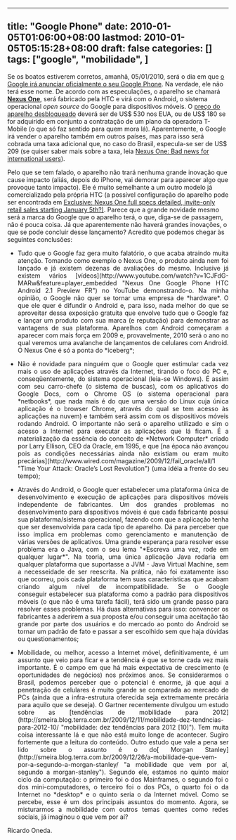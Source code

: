 
---
title: "Google Phone"
date: 2010-01-05T01:06:00+08:00
lastmod: 2010-01-05T05:15:28+08:00
draft: false
categories: []
tags: ["google", "mobilidade", ]
---


Se os boatos estiverem corretos, amanhã, 05/01/2010, será o dia em que [o Google irá anunciar oficialmente o seu Google Phone](http://idgnow.uol.com.br/telecom/2009/12/29/evento-do-google-em-5-1-alimenta-rumor-sobre-novo-smartphone-android/ "Evento do Google em 5/1 alimenta rumor sobre novo smartphone com Android"). Na verdade, ele não terá esse nome. De acordo com as especulações, o aparelho se chamará **[Nexus One](http://gizmodo.com/5432678/google-nexus-one-hands-on "Google Nexus One Hands On")**, será fabricado pela HTC e virá com o Android, o sistema operacional *open source* do Google para dispositivos móveis. O [preço do aparelho desbloqueado](http://gizmodo.com/5436673/leaked-nexus-one-documents-530-unlocked-180-with-t+mobile "Leaked Nexus One Documents: $530 Unlocked, $180 With T-Mobile") deverá ser de US$ 530 nos EUA, ou de US$ 180 se for adquirido em conjunto a contratação de um plano da operadora T-Mobile (o que só faz sentido para quem mora lá). Aparentemente, o Google irá vender o aparelho também em outros países, mas para isso será cobrada uma taxa adicional que, no caso do Brasil, especula-se ser de US$ 209 (se quiser saber mais sobre a taxa, leia [Nexus One: Bad news for international users](http://blogs.zdnet.com/Google/?p=1675 "Nexus One: Bad news for international users")).

Pelo que se tem falado, o aparelho não trará nenhuma grande inovação que cause impacto (aliás, depois do iPhone, vai demorar para aparecer algo que provoque tanto impacto). Ele é muito semelhante a um outro modelo já comercializado pela própria HTC (a possível configuração do aparelho pode ser encontrada em [Exclusive: Nexus One full specs detailed, invite-only retail sales starting January 5th?)](http://www.engadget.com/2009/12/23/exclusive-nexus-one-full-specs-detailed-invite-only-retail-sal/ "Exclusive: Nexus One full specs detailed, invite-only retail sales starting January 5th?"). Parece que a grande novidade mesmo será a marca do Google que o aparelho terá, o que, diga-se de passagem, não é pouca coisa. Já que aparentemente não haverá grandes inovações, o que se pode concluir desse lançamento? Acredito que podemos chegar às seguintes conclusões:

*   <div style="TEXT-ALIGN: justify">Tudo que o Google faz gera muito falatório, o que acaba atraindo muita atenção. Tomando como exemplo o Nexus One, o produto ainda nem foi lançado e já existem dezenas de avaliações do mesmo. Inclusive já existem vários [vídeos](http://www.youtube.com/watch?v=1CJFdG-MARw&feature=player_embedded "Nexus One Google Phone HTC Android 2.1 Preview FR") no YouTube demonstrando-o. Na minha opinião, o Google não quer se tornar uma empresa de *hardware*. O que ele quer é difundir o Android e, para isso, nada melhor do que se aproveitar dessa exposição gratuita que envolve tudo que o Google faz e lançar um produto com sua marca (e reputação) para demonstrar as vantagens de sua plataforma. Aparelhos com Android começaram a aparecer com mais força em 2009 e, provavelmente, 2010 será o ano no qual veremos uma avalanche de lançamentos de celulares com Android. O Nexus One é só a ponta do *iceberg*;  
</div>

*   <div style="TEXT-ALIGN: justify">Não é novidade para ninguém que o Google quer estimular cada vez mais o uso de aplicações através da Internet, tirando o foco do PC e, conseqüentemente, do sistema operacional (leia-se Windows). É assim com seu carro-chefe (o sistema de buscas), com os aplicativos do Google Docs, com o Chrome OS (o sistema operacional para *netbooks*, que nada mais é do que uma versão do Linux cuja única aplicação é o browser Chrome, através do qual se tem acesso às aplicações na nuvem) e também será assim com os dispositivos móveis rodando Android. O importante não será o aparelho utilizado e sim o acesso a Internet para executar as aplicações que lá ficam. É a materialização da essência do conceito de *Network Computer* criado por Larry Ellison, CEO da Oracle, em 1995, e que [na época não avançou pois as condições necessárias ainda não existiam ou eram muito precárias](http://www.wired.com/magazine/2009/12/fail_oracle/all/1 "Time Your Attack: Oracle’s Lost Revolution") (uma idéia a frente do seu tempo);  
</div>

*   <div style="TEXT-ALIGN: justify">Através do Android, o Google quer estabelecer uma plataforma única de desenvolvimento e execução de aplicações para dispositivos móveis independente de fabricantes. Um dos grandes problemas no desenvolvimento para dispositivos móveis é que cada fabricante possui sua plataforma/sistema operacional, fazendo com que a aplicação tenha que ser desenvolvida para cada tipo de aparelho. Dá para perceber que isso implica em problemas como gerenciamento e manutenção de várias versões de aplicativos. Uma grande esperança para resolver esse problema era o Java, com o seu lema "*Escreva uma vez, rode em qualquer lugar*". Na teoria, uma única aplicação Java rodaria em qualquer plataforma que suportasse a JVM - Java Virtual Machine, sem a necesseidade de ser reescrita. Na prática, não foi exatamente isso que ocorreu, pois cada plataforma tem suas características que acabam criando algum nível de incompatibilidade. Se o Google conseguir estabelecer sua plataforma como a padrão para dispositivos móveis (o que não é uma tarefa fácil), terá sido um grande passo para resolver esses problemas. Há duas alternativas para isso: convencer os fabricantes a aderirem a sua proposta e/ou conseguir uma aceitação tão grande por parte dos usuários e do mercado ao ponto do Android se tornar um padrão de fato e passar a ser escolhido sem que haja dúvidas ou questionamentos;  
</div>

*   <div style="TEXT-ALIGN: justify">Mobilidade, ou melhor, acesso a Internet móvel, definitivamente, é um assunto que veio para ficar e a tendência é que se torne cada vez mais importante. É o campo em que há mais expectativa de crescimento (e oportunidades de negócios) nos próximos anos. Se considerarmos o Brasil, podemos perceber que o potencial é enorme, já que aqui a penetração de celulares é muito grande se comparada ao mercado de PCs (ainda que a infra-estrutura oferecida seja extremamente precária para aquilo que se deseja). O Gartner recentemente divulgou um estudo sobre as [tendências de mobilidade para 2012](http://smeira.blog.terra.com.br/2009/12/11/mobilidade-dez-tendncias-para-2012-10/ "mobilidade: dez tendências para 2012 [10]"). Tem muita coisa interessante lá e que não está muito longe de acontecer. Sugiro fortemente que a leitura do conteúdo. Outro estudo que vale a pena ser lido sobre o assunto é o do[ Morgan Stanley](http://smeira.blog.terra.com.br/2009/12/26/a-mobilidade-que-vem-por-a-segundo-a-morgan-stanley/ "a mobilidade que vem por aí, segundo a morgan-stanley"). Segundo ele, estamos no quinto maior ciclo da computação: o primeiro foi o dos Mainframes, o segundo foi o dos mini-computadores, o terceiro foi o dos PCs, o quarto foi o da Internet no *desktop* e o quinto seria o da Internet móvel. Como se percebe, esse é um dos principais assuntos do momento. Agora, se misturarmos a mobilidade com outros temas quentes como redes sociais, já imaginou o que vem por aí?</div>



Ricardo Oneda.

